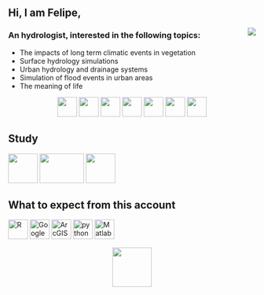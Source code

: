 ## Hi, I am Felipe,

<img align="right" src="https://komarev.com/ghpvc/?username=felipef93" />

### An hydrologist, interested in the following topics:
- The impacts of long term climatic events in vegetation
- Surface hydrology simulations
- Urban hydrology and drainage systems
- Simulation of flood events in urban areas
- The meaning of life

<p align="center">
  <img src="https://icon-icons.com/icon/sun-weather/149828" width="40" height="40"/>
  <img src="https://icon-icons.com/icon/sunny-rain-weather/149824" width="40" height="40"/>
  <img src="https://icon-icons.com/icon/storm-weather/149833" width="40" height="40"/>
  <img src="https://icon-icons.com/icon/windy-weather/149832" width="40" height="40"/>
  <img src="https://icon-icons.com/icon/snowy-weather/149829" width="40" height="40"/>
  <img src="https://icon-icons.com/icon/cloudy-weather/149830" width="40" height="40"/>

<img src="https://cdn.icon-icons.com/icons2/2107/PNG/512/file_type_r_icon_130212.png" width="40" height="40"/>

## Study
<p align="left">
  <img src="https://lh3.googleusercontent.com/proxy/qVl3TXFe91FUocD_VK1rZQBID2mAt1MnY9_FE3gO6n0Rq_UWSBep3O_BRQNiUltA6TAEsfTjcTGh7AVWaUMy" width="60" height="60"/ />
  <img src=https://riverridge.co.uk/app/uploads/2017/04/logo-queens-university-belfast.jpg width="90" height="60"/ />
  <img src="https://upload.wikimedia.org/wikipedia/en/thumb/0/03/Uppsala_University_logo.svg/1200px-Uppsala_University_logo.svg.png" width="60" height="60"/ />


## What to expect from this account
<p align="left">
  <img src="https://cdn.icon-icons.com/icons2/2107/PNG/512/file_type_r_icon_130212.png" alt="R" width="40" height="40"/>
  <img src="https://cdn.icon-icons.com/icons2/1508/PNG/512/googleearth-engine_104576.png" alt="Google Earth Engine" width="40" height="40"/>
  <img src="https://www.arcgis.com/sharing/rest/content/items/71bec4d35f4743b597634fb379e9b26e/data" alt="ArcGIS" width="40" height="40"/>
  <img src="https://devicons.github.io/devicon/devicon.git/icons/python/python-original.svg" alt="python" width="40" height="40"/>
  <img src="https://cdn.icon-icons.com/icons2/2107/PNG/512/file_type_matlab_icon_130398.png" alt="Matlab" width="40" height="40"/>
  

<p align="center">
   <img src="https://icon-icons.com/icon/building-construction/99093" width="80" height="80"/>
